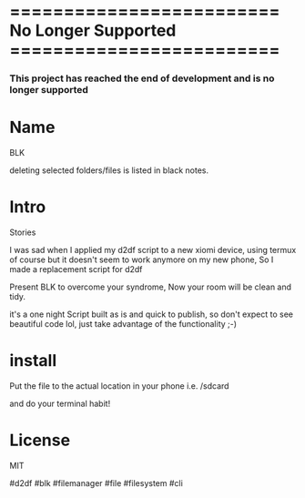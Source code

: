 # ========================= No Longer Supported =========================

### This project has reached the end of development and is no longer supported

# Name
BLK

deleting selected folders/files is listed in black notes. 

# Intro
Stories

I was sad when I applied my d2df script to a new xiomi device, using termux of course but it doesn't seem to work anymore on my new phone, So I made a replacement script for d2df 

Present BLK to overcome your syndrome, Now your room will be clean and tidy. 

it's a one night Script built as is and quick to publish, so don't expect to see beautiful code lol, just take advantage of the functionality ;-) 

# install

Put the file to the actual location in your phone i.e. /sdcard

and do your terminal habit!

# License
MIT

#d2df #blk #filemanager #file #filesystem #cli
